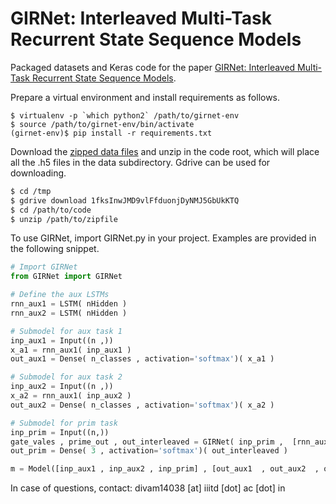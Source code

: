 # GIRNet: Interleaved Multi-Task Recurrent State Sequence Models

Packaged datasets and Keras code for the paper [GIRNet: Interleaved Multi-Task Recurrent State Sequence Models](https://arxiv.org/abs/1811.11456).

Prepare a virtual environment and install requirements as follows.
```shell
$ virtualenv -p `which python2` /path/to/girnet-env
$ source /path/to/girnet-env/bin/activate
(girnet-env)$ pip install -r requirements.txt
```

Download the [zipped data files](https://drive.google.com/open?id=1fksInwJMD9vlFfduonjDyNMJ5GbUkKTQ) and unzip in the code root, which will place all the .h5 files in the data subdirectory.  Gdrive can be used for downloading.
```bash
$ cd /tmp
$ gdrive download 1fksInwJMD9vlFfduonjDyNMJ5GbUkKTQ
$ cd /path/to/code
$ unzip /path/to/zipfile
```

To use GIRNet, import GIRNet.py in your project. Examples are provided in the following snippet.
```python
# Import GIRNet
from GIRNet import GIRNet

# Define the aux LSTMs
rnn_aux1 = LSTM( nHidden )
rnn_aux2 = LSTM( nHidden )

# Submodel for aux task 1
inp_aux1 = Input((n ,))
x_a1 = rnn_aux1( inp_aux1 )
out_aux1 = Dense( n_classes , activation='softmax')( x_a1 )

# Submodel for aux task 2
inp_aux2 = Input((n ,))
x_a2 = rnn_aux1( inp_aux2 )
out_aux2 = Dense( n_classes , activation='softmax')( x_a2 )

# Submodel for prim task
inp_prim = Input((n,))
gate_vales , prime_out , out_interleaved = GIRNet( inp_prim ,  [rnn_aux1 , rnn_aux2 ] , return_sequences=False )
out_prim = Dense( 3 , activation='softmax')( out_interleaved )

m = Model([inp_aux1 , inp_aux2 , inp_prim] , [out_aux1  , out_aux2  , out_prim ] )
```

In case of questions, contact: divam14038 [at] iiitd [dot] ac [dot] in
